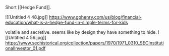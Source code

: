 Short [[Hedge Fund]].

![[Untitled 4 48.jpg]]
https://www.gohenry.com/us/blog/financial-education/what-is-a-hedge-fund-in-simple-terms-for-kids

volatile and secretive. seems like by design they have something to hide.
![[Untitled 4 56.jpg]]
https://www.sechistorical.org/collection/papers/1970/1971_0310_SECInstitutionalInvestor_01.pdf